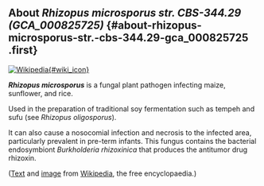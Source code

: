 About *Rhizopus microsporus str. CBS-344.29 (GCA\_000825725)* {#about-rhizopus-microsporus-str.-cbs-344.29-gca_000825725 .first}
-------------------------------------------------------------

[![Wikipedia](/img/wikipedia_logo_v2_en.png){#wiki_icon}](http://en.wikipedia.org/wiki/Rhizopus_microsporus)

***Rhizopus microsporus*** is a fungal plant pathogen infecting maize,
sunflower, and rice.

Used in the preparation of traditional soy fermentation such as tempeh
and sufu (see *Rhizopus oligosporus*).

It can also cause a nosocomial infection and necrosis to the infected
area, particularly prevalent in pre-term infants. This fungus contains
the bacterial endosymbiont *Burkholderia rhizoxinica* that produces the
antitumor drug rhizoxin.

([Text](http://en.wikipedia.org/wiki/Rhizopus_microsporus) and
[image](https://commons.wikimedia.org/wiki/File:Rhizopus_microsporus.png)
from [Wikipedia](http://en.wikipedia.org/), the free encyclopaedia.)
